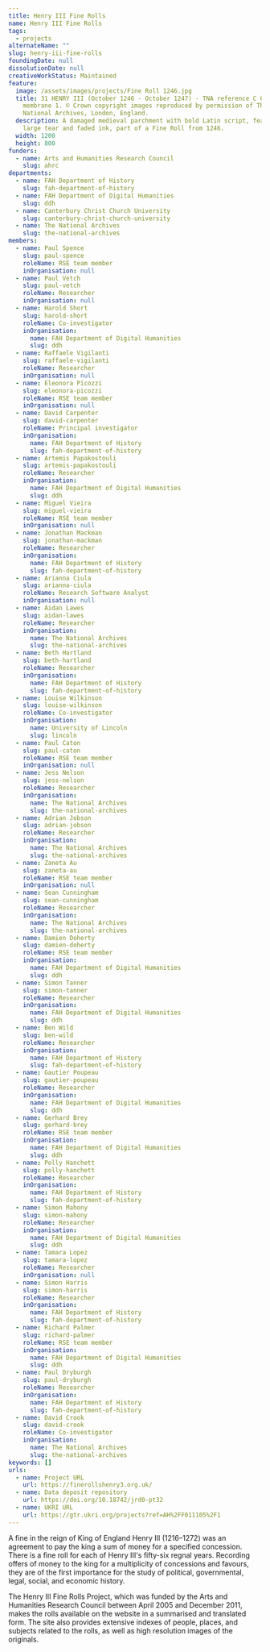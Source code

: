 ```yaml
---
title: Henry III Fine Rolls
name: Henry III Fine Rolls
tags:
  - projects
alternateName: ""
slug: henry-iii-fine-rolls
foundingDate: null
dissolutionDate: null
creativeWorkStatus: Maintained
feature:
  image: /assets/images/projects/Fine Roll 1246.jpg
  title: 31 HENRY III (October 1246 - October 1247) - TNA reference C 60/44,
    membrane 1. © Crown copyright images reproduced by permission of The
    National Archives, London, England.
  description: A damaged medieval parchment with bold Latin script, featuring a
    large tear and faded ink, part of a Fine Roll from 1246.
  width: 1200
  height: 800
funders:
  - name: Arts and Humanities Research Council
    slug: ahrc
departments:
  - name: FAH Department of History
    slug: fah-department-of-history
  - name: FAH Department of Digital Humanities
    slug: ddh
  - name: Canterbury Christ Church University
    slug: canterbury-christ-church-university
  - name: The National Archives
    slug: the-national-archives
members:
  - name: Paul Spence
    slug: paul-spence
    roleName: RSE team member
    inOrganisation: null
  - name: Paul Vetch
    slug: paul-vetch
    roleName: Researcher
    inOrganisation: null
  - name: Harold Short
    slug: harold-short
    roleName: Co-investigator
    inOrganisation:
      name: FAH Department of Digital Humanities
      slug: ddh
  - name: Raffaele Vigilanti
    slug: raffaele-vigilanti
    roleName: Researcher
    inOrganisation: null
  - name: Eleonora Picozzi
    slug: eleonora-picozzi
    roleName: RSE team member
    inOrganisation: null
  - name: David Carpenter
    slug: david-carpenter
    roleName: Principal investigator
    inOrganisation:
      name: FAH Department of History
      slug: fah-department-of-history
  - name: Artemis Papakostouli
    slug: artemis-papakostouli
    roleName: Researcher
    inOrganisation:
      name: FAH Department of Digital Humanities
      slug: ddh
  - name: Miguel Vieira
    slug: miguel-vieira
    roleName: RSE team member
    inOrganisation: null
  - name: Jonathan Mackman
    slug: jonathan-mackman
    roleName: Researcher
    inOrganisation:
      name: FAH Department of History
      slug: fah-department-of-history
  - name: Arianna Ciula
    slug: arianna-ciula
    roleName: Research Software Analyst
    inOrganisation: null
  - name: Aidan Lawes
    slug: aidan-lawes
    roleName: Researcher
    inOrganisation:
      name: The National Archives
      slug: the-national-archives
  - name: Beth Hartland
    slug: beth-hartland
    roleName: Researcher
    inOrganisation:
      name: FAH Department of History
      slug: fah-department-of-history
  - name: Louise Wilkinson
    slug: louise-wilkinson
    roleName: Co-investigator
    inOrganisation:
      name: University of Lincoln
      slug: lincoln
  - name: Paul Caton
    slug: paul-caton
    roleName: RSE team member
    inOrganisation: null
  - name: Jess Nelson
    slug: jess-nelson
    roleName: Researcher
    inOrganisation:
      name: The National Archives
      slug: the-national-archives
  - name: Adrian Jobson
    slug: adrian-jobson
    roleName: Researcher
    inOrganisation:
      name: The National Archives
      slug: the-national-archives
  - name: Zaneta Au
    slug: zaneta-au
    roleName: RSE team member
    inOrganisation: null
  - name: Sean Cunningham
    slug: sean-cunningham
    roleName: Researcher
    inOrganisation:
      name: The National Archives
      slug: the-national-archives
  - name: Damien Doherty
    slug: damien-doherty
    roleName: RSE team member
    inOrganisation:
      name: FAH Department of Digital Humanities
      slug: ddh
  - name: Simon Tanner
    slug: simon-tanner
    roleName: Researcher
    inOrganisation:
      name: FAH Department of Digital Humanities
      slug: ddh
  - name: Ben Wild
    slug: ben-wild
    roleName: Researcher
    inOrganisation:
      name: FAH Department of History
      slug: fah-department-of-history
  - name: Gautier Poupeau
    slug: gautier-poupeau
    roleName: Researcher
    inOrganisation:
      name: FAH Department of Digital Humanities
      slug: ddh
  - name: Gerhard Brey
    slug: gerhard-brey
    roleName: RSE team member
    inOrganisation:
      name: FAH Department of Digital Humanities
      slug: ddh
  - name: Polly Hanchett
    slug: polly-hanchett
    roleName: Researcher
    inOrganisation:
      name: FAH Department of History
      slug: fah-department-of-history
  - name: Simon Mahony
    slug: simon-mahony
    roleName: Researcher
    inOrganisation:
      name: FAH Department of Digital Humanities
      slug: ddh
  - name: Tamara Lopez
    slug: tamara-lopez
    roleName: Researcher
    inOrganisation: null
  - name: Simon Harris
    slug: simon-harris
    roleName: Researcher
    inOrganisation:
      name: FAH Department of History
      slug: fah-department-of-history
  - name: Richard Palmer
    slug: richard-palmer
    roleName: RSE team member
    inOrganisation:
      name: FAH Department of Digital Humanities
      slug: ddh
  - name: Paul Dryburgh
    slug: paul-dryburgh
    roleName: Researcher
    inOrganisation:
      name: FAH Department of History
      slug: fah-department-of-history
  - name: David Crook
    slug: david-crook
    roleName: Co-investigator
    inOrganisation:
      name: The National Archives
      slug: the-national-archives
keywords: []
urls:
  - name: Project URL
    url: https://finerollshenry3.org.uk/
  - name: Data deposit repository
    url: https://doi.org/10.18742/jrd0-pt32
  - name: UKRI URL
    url: https://gtr.ukri.org/projects?ref=AH%2FF011105%2F1
---
```


A fine in the reign of King of England Henry III (1216–1272) was an agreement to pay the king a sum of money for a specified concession. There is a fine roll for each of Henry III's fifty-six regnal years. Recording offers of money to the king for a multiplicity of concessions and favours, they are of the first importance for the study of political, governmental, legal, social, and economic history.

The Henry III Fine Rolls Project, which was funded by the Arts and Humanities Research Council between April 2005 and December 2011, makes the rolls available on the website in a summarised and translated form. The site also provides extensive indexes of people, places, and subjects related to the rolls, as well as high resolution images of the originals.
